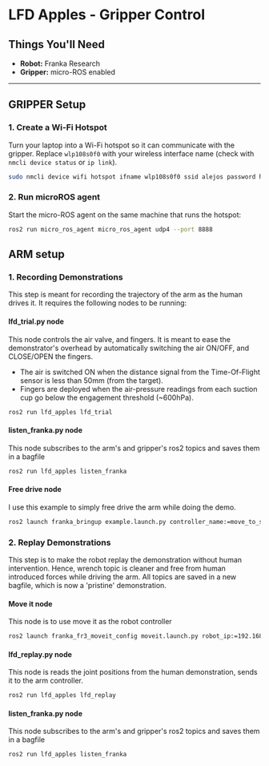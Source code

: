 # LFD Apples - Gripper Control

## Things You'll Need

- **Robot:** Franka Research
- **Gripper:** micro-ROS enabled

---

## GRIPPER Setup

### 1. Create a Wi-Fi Hotspot
Turn your laptop into a Wi-Fi hotspot so it can communicate with the gripper. Replace `wlp108s0f0` with your wireless interface name (check with `nmcli device status` or `ip link`).

```bash
sudo nmcli device wifi hotspot ifname wlp108s0f0 ssid alejos password harvesting
```

### 2. Run microROS agent

Start the micro-ROS agent on the same machine that runs the hotspot:

```bash
ros2 run micro_ros_agent micro_ros_agent udp4 --port 8888
```

## ARM setup

### 1. Recording Demonstrations
This step is meant for recording the trajectory of the arm as the human drives it. It requires the following nodes to be running:

#### lfd_trial.py node
This node controls the air valve, and fingers. It is meant to ease the demonstrator's overhead by automatically switching the air ON/OFF, and CLOSE/OPEN the fingers. 
- The air is switched ON when the distance signal from the Time-Of-Flight sensor is less than 50mm (from the target). 
- Fingers are deployed when the air-pressure readings from each suction cup go below the engagement threshold (~600hPa).

```bash
ros2 run lfd_apples lfd_trial
```

#### listen_franka.py node
This node subscribes to the arm's and gripper's ros2 topics and saves them in a bagfile

```bash
ros2 run lfd_apples listen_franka
```

#### Free drive node
I use this example to simply free drive the arm while doing the demo.

```bash
ros2 launch franka_bringup example.launch.py controller_name:=move_to_start_example_controller
```



### 2. Replay Demonstrations
This step is to make the robot replay the demonstration without human intervention. Hence, wrench topic is cleaner and free from human introduced forces while driving the arm.
All topics are saved in a new bagfile, which is now a 'pristine' demonstration.


#### Move it node
This node is to use move it as the robot controller
```bash
ros2 launch franka_fr3_moveit_config moveit.launch.py robot_ip:=192.168.1.11
```

#### lfd_replay.py node
This node is reads the joint positions from the human demonstration, sends it to the arm controller.

```bash
ros2 run lfd_apples lfd_replay
```

#### listen_franka.py node
This node subscribes to the arm's and gripper's ros2 topics and saves them in a bagfile

```bash
ros2 run lfd_apples listen_franka
```